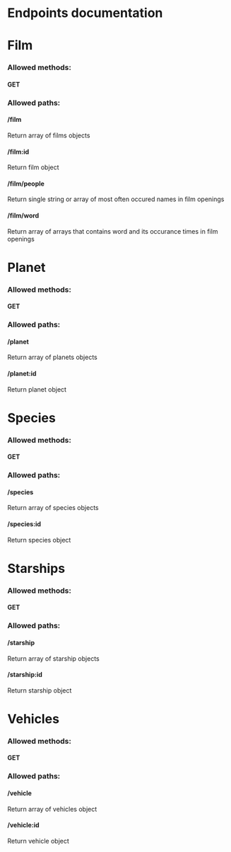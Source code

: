 # Endpoints documentation



# Film
### Allowed methods:
#### GET
### Allowed paths:
#### /film
Return array of films objects
#### /film:id
Return film object
#### /film/people
Return single string or array of most often occured names in film openings

#### /film/word
Return array of arrays that contains word and its occurance times in film openings

# Planet
### Allowed methods:
#### GET
### Allowed paths:
#### /planet
Return array of planets objects
#### /planet:id
Return planet object

# Species
### Allowed methods:
#### GET
### Allowed paths:
#### /species
Return array of species objects
#### /species:id
Return species object

# Starships
### Allowed methods:
#### GET
### Allowed paths:
#### /starship
Return array of starship objects
#### /starship:id
Return starship object

# Vehicles
### Allowed methods:
#### GET
### Allowed paths:
#### /vehicle
Return array of vehicles object
#### /vehicle:id
Return vehicle object